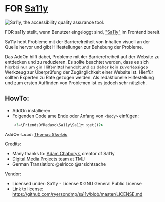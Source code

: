 # FOR [Sa11y](https://sa11y.netlify.app)

![Sa11y, the accessibility quality assurance tool.](https://ryersondmp.github.io/sa11y/assets/github-banner.png)

FOR sa11y stellt, wenn Benutzer eingeloggt sind, ["Sa11y"](https://sa11y.netlify.app) im Frontend bereit.  

Sa11y hebt Probleme mit der Barrierefreiheit von Inhalten visuell an der Quelle hervor und gibt Hilfestellungen zur Behebung der Probleme.

Das AddOn hilft dabei, Probleme mit der Barrierefreiheit auf der Website zu entdecken und zu reduzieren. Es sollte beachtet werden, dass es sich hierbei nur um ein Hilfsmittel handelt und es daher kein zuverlässiges Werkzeug zur Überprüfung der Zugänglichkeit einer Website ist. Hierfür sollten Experten zu Rate gezogen werden. Als redaktionelle Hilfestellung und zum ersten Auffinden von Problemen ist es jedoch sehr nützlich. 

## HowTo: 

- AddOn installieren
- Folgenden Code ame Ende oder Anfang von `<body>` einfügen: 

```php
    <?=\FriendsOfRedaxo\Sa11y\Sa11y::get()?>
```

AddOn-Lead: 
[Thomas Skerbis](https://github.com/skerbis) 

Credits:
- Many thanks to: [Adam Chaboryk](https://github.com/adamchaboryk), creator of Sa11y
- [Digital Media Projects team at TMU](https://github.com/ryersondmp)
- German Translation:  @elricco @ansichtsache

Vendor: 
- Licensed under: Sa11y - License & GNU General Public License
- Link to license: https://github.com/ryersondmp/sa11y/blob/master/LICENSE.md
